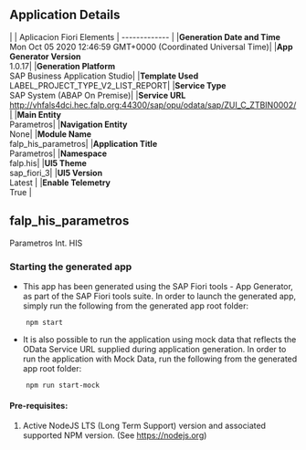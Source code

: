 ## Application Details
|               |
Aplicacion Fiori Elements
| ------------- |
|**Generation Date and Time**<br>Mon Oct 05 2020 12:46:59 GMT+0000 (Coordinated Universal Time)|
|**App Generator Version**<br>1.0.17|
|**Generation Platform**<br>SAP Business Application Studio|
|**Template Used**<br>LABEL_PROJECT_TYPE_V2_LIST_REPORT|
|**Service Type**<br>SAP System (ABAP On Premise)|
|**Service URL**<br>http://vhfals4dci.hec.falp.org:44300/sap/opu/odata/sap/ZUI_C_ZTBIN0002/|
|**Main Entity**<br>Parametros|
|**Navigation Entity**<br>None|
|**Module Name**<br>falp_his_parametros|
|**Application Title**<br>Parametros|
|**Namespace**<br>falp.his|
|**UI5 Theme**<br>sap_fiori_3|
|**UI5 Version**<br>Latest |
|**Enable Telemetry**<br>True |

## falp_his_parametros

Parametros Int. HIS

### Starting the generated app

-   This app has been generated using the SAP Fiori tools - App Generator, as part of the SAP Fiori tools suite.  In order to launch the generated app, simply run the following from the generated app root folder:

```
    npm start
```

- It is also possible to run the application using mock data that reflects the OData Service URL supplied during application generation.  In order to run the application with Mock Data, run the following from the generated app root folder:

```
    npm run start-mock
```


#### Pre-requisites:

1. Active NodeJS LTS (Long Term Support) version and associated supported NPM version.  (See https://nodejs.org)


